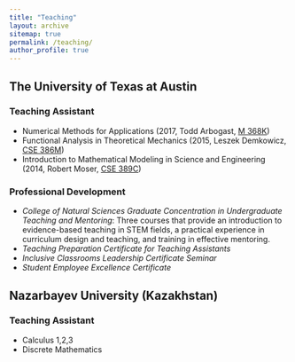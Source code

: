 ```yaml
---
title: "Teaching"
layout: archive
sitemap: true
permalink: /teaching/
author_profile: true
---
```


## The University of Texas at Austin

### Teaching Assistant

- Numerical Methods for Applications (2017, Todd Arbogast, [M 368K](http://catalog.utexas.edu/undergraduate/natural-sciences/courses/mathematics/))
- Functional Analysis in Theoretical Mechanics (2015, Leszek Demkowicz, [CSE 386M](http://catalog.utexas.edu/graduate/fields-of-study/intercollegial-programs/computational-science-engineering-mathematics/graduate-courses/))
- Introduction to Mathematical Modeling in Science and Engineering (2014, Robert Moser, [CSE 389C](http://catalog.utexas.edu/graduate/fields-of-study/intercollegial-programs/computational-science-engineering-mathematics/graduate-courses/))

### Professional Development

- _College of Natural Sciences Graduate Concentration in Undergraduate Teaching and Mentoring_: Three courses that provide an introduction to evidence-based teaching in STEM fields, a practical experience in curriculum design and teaching, and training in effective mentoring.
- _Teaching Preparation Certificate for Teaching Assistants_
- _Inclusive Classrooms Leadership Certificate Seminar_
- _Student Employee Excellence Certificate_

## Nazarbayev University (Kazakhstan)

### Teaching Assistant

- Calculus 1,2,3 
- Discrete Mathematics
